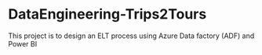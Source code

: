 # DataEngineering-Trips2Tours
This project is to design an ELT process using Azure Data factory (ADF) and Power BI

